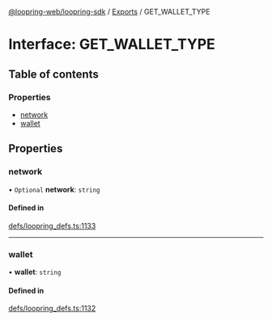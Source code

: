 [@loopring-web/loopring-sdk](../README.md) / [Exports](../modules.md) / GET\_WALLET\_TYPE

# Interface: GET\_WALLET\_TYPE

## Table of contents

### Properties

- [network](GET_WALLET_TYPE.md#network)
- [wallet](GET_WALLET_TYPE.md#wallet)

## Properties

### network

• `Optional` **network**: `string`

#### Defined in

[defs/loopring_defs.ts:1133](https://github.com/Loopring/loopring_sdk/blob/5861d10/src/defs/loopring_defs.ts#L1133)

___

### wallet

• **wallet**: `string`

#### Defined in

[defs/loopring_defs.ts:1132](https://github.com/Loopring/loopring_sdk/blob/5861d10/src/defs/loopring_defs.ts#L1132)

